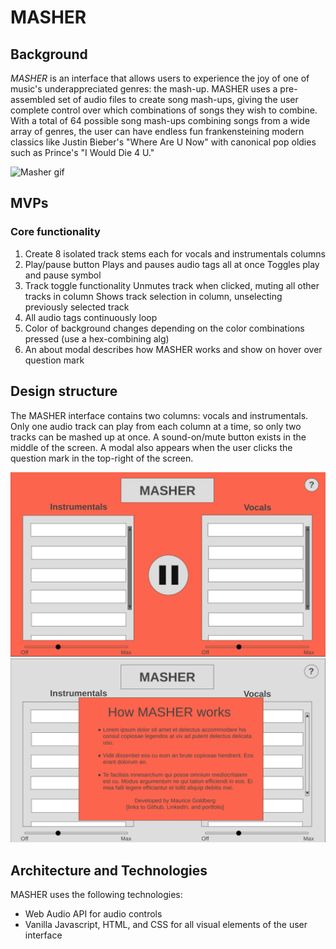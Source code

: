 # MASHER

## Background
*MASHER* is an interface that allows users to experience the joy of one of music's underappreciated genres: the mash-up. MASHER uses a pre-assembled set of audio files to create song mash-ups, giving the user complete control over which combinations of songs they wish to combine. With a total of 64 possible song mash-ups combining songs from a wide array of genres, the user can have endless fun frankensteining modern classics like Justin Bieber's "Where Are U Now" with canonical pop oldies such as Prince's "I Would Die 4 U."

![Masher gif](masher.gif)

## MVPs
### Core functionality
1. Create 8 isolated track stems each for vocals and instrumentals columns
2. Play/pause button
Plays and pauses audio tags all at once
Toggles play and pause symbol
3. Track toggle functionality
Unmutes track when clicked, muting all other tracks in column
Shows track selection in column, unselecting previously selected track
4. All audio tags continuously loop
5. Color of background changes depending on the color combinations pressed (use a hex-combining alg)
6. An about modal describes how MASHER works and show on hover over question mark

## Design structure
The MASHER interface contains two columns: vocals and instrumentals. Only one audio track can play from each column at a time, so only two tracks can be mashed up at once. A sound-on/mute button exists in the middle of the screen. A modal also appears when the user clicks the question mark in the top-right of the screen.

![Wireframe](main_wireframe.png)
![Modal Wireframe](modal_wireframe.png)

## Architecture and Technologies
MASHER uses the following technologies:
- Web Audio API for audio controls
- Vanilla Javascript, HTML, and CSS for all visual elements of the user interface
